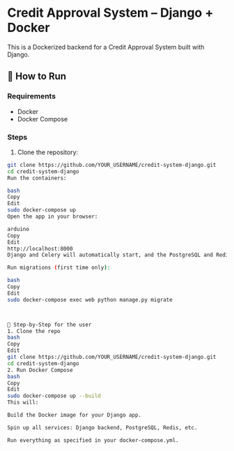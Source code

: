 # Credit Approval System – Django + Docker

This is a Dockerized backend for a Credit Approval System built with Django.

## 🚀 How to Run

### Requirements

- Docker
- Docker Compose

### Steps

1. Clone the repository:

```bash
git clone https://github.com/YOUR_USERNAME/credit-system-django.git
cd credit-system-django
Run the containers:

bash
Copy
Edit
sudo docker-compose up
Open the app in your browser:

arduino
Copy
Edit
http://localhost:8000
Django and Celery will automatically start, and the PostgreSQL and Redis services will be set up.

Run migrations (first time only):

bash
Copy
Edit
sudo docker-compose exec web python manage.py migrate



🔧 Step-by-Step for the user
1. Clone the repo
bash
Copy
Edit
git clone https://github.com/YOUR_USERNAME/credit-system-django.git
cd credit-system-django
2. Run Docker Compose
bash
Copy
Edit
sudo docker-compose up --build
This will:

Build the Docker image for your Django app.

Spin up all services: Django backend, PostgreSQL, Redis, etc.

Run everything as specified in your docker-compose.yml.

